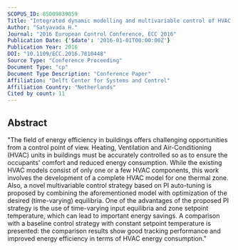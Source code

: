 ```yaml
---
SCOPUS_ID: 85009839059
Title: "Integrated dynamic modelling and multivariable control of HVAC components"
Author: "Satyavada H."
Journal: "2016 European Control Conference, ECC 2016"
Publication Date: {'$date': '2016-01-01T00:00:00Z'}
Publication Year: 2016
DOI: "10.1109/ECC.2016.7810448"
Source Type: "Conference Proceeding"
Document Type: "cp"
Document Type Description: "Conference Paper"
Affiliation: "Delft Center for Systems and Control"
Affiliation Country: "Netherlands"
Cited by count: 11
---
```


## Abstract
"The field of energy efficiency in buildings offers challenging opportunities from a control point of view. Heating, Ventilation and Air-Conditioning (HVAC) units in buildings must be accurately controlled so as to ensure the occupants' comfort and reduced energy consumption. While the existing HVAC models consist of only one or a few HVAC components, this work involves the development of a complete HVAC model for one thermal zone. Also, a novel multivariable control strategy based on PI auto-tuning is proposed by combining the aforementioned model with optimization of the desired (time-varying) equilibria. One of the advantages of the proposed PI strategy is the use of time-varying input equilibria and zone setpoint temperature, which can lead to important energy savings. A comparison with a baseline control strategy with constant setpoint temperature is presented: the comparison results show good tracking performance and improved energy efficiency in terms of HVAC energy consumption."
